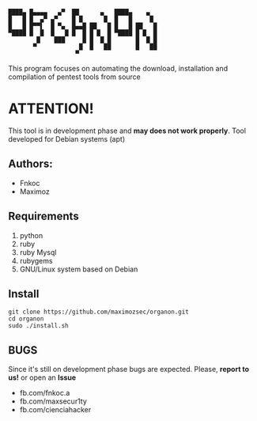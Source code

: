 
	████▄ █▄▄▄▄   ▄▀  ██      ▄   ████▄    ▄   
	█   █ █  ▄▀ ▄▀    █ █      █  █   █     █  
	█   █ █▀▀▌  █ ▀▄  █▄▄█ ██   █ █   █ ██   █ 
	▀████ █  █  █   █ █  █ █ █  █ ▀████ █ █  █ 
		    █    ███     █ █  █ █       █  █ █ 
		   ▀            █  █   ██       █   ██ 
		               ▀                       

This program focuses on automating the download, installation and compilation of pentest tools from source

# ATTENTION!
This tool is in development phase and **may does not work properly**.
Tool developed for Debian systems (apt)

Authors:
--------
* Fnkoc
* Maximoz

Requirements
-------------
1. python     
2. ruby        
3. ruby Mysql
4. rubygems
5. GNU/Linux system based on Debian

Install
-------
	git clone https://github.com/maximozsec/organon.git
	cd organon
	sudo ./install.sh

BUGS
----
Since it's still on development phase bugs are expected. Please, **report to us!** or open an **Issue**
* fb.com/fnkoc.a
* fb.com/maxsecur1ty
* fb.com/cienciahacker
